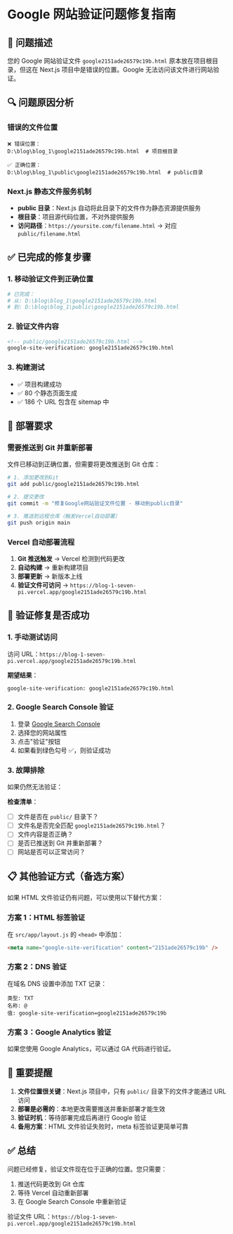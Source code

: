 # Google 网站验证问题修复指南

## 🎯 **问题描述**

您的 Google 网站验证文件 `google2151ade26579c19b.html` 原本放在项目根目录，但这在 Next.js 项目中是错误的位置。Google 无法访问该文件进行网站验证。

## 🔍 **问题原因分析**

### 错误的文件位置

```
❌ 错误位置：
D:\blog\blog_1\google2151ade26579c19b.html  # 项目根目录

✅ 正确位置：
D:\blog\blog_1\public\google2151ade26579c19b.html  # public目录
```

### Next.js 静态文件服务机制

- **public 目录**：Next.js 自动将此目录下的文件作为静态资源提供服务
- **根目录**：项目源代码位置，不对外提供服务
- **访问路径**：`https://yoursite.com/filename.html` → 对应 `public/filename.html`

## ✅ **已完成的修复步骤**

### 1. **移动验证文件到正确位置**

```bash
# 已完成：
# 从: D:\blog\blog_1\google2151ade26579c19b.html
# 到: D:\blog\blog_1\public\google2151ade26579c19b.html
```

### 2. **验证文件内容**

```html
<!-- public/google2151ade26579c19b.html -->
google-site-verification: google2151ade26579c19b.html
```

### 3. **构建测试**

- ✅ 项目构建成功
- ✅ 80 个静态页面生成
- ✅ 186 个 URL 包含在 sitemap 中

## 🚀 **部署要求**

### 需要推送到 Git 并重新部署

文件已移动到正确位置，但需要将更改推送到 Git 仓库：

```bash
# 1. 添加更改到Git
git add public/google2151ade26579c19b.html

# 2. 提交更改
git commit -m "修复Google网站验证文件位置 - 移动到public目录"

# 3. 推送到远程仓库（触发Vercel自动部署）
git push origin main
```

### Vercel 自动部署流程

1. **Git 推送触发** → Vercel 检测到代码更改
2. **自动构建** → 重新构建项目
3. **部署更新** → 新版本上线
4. **验证文件可访问** → `https://blog-1-seven-pi.vercel.app/google2151ade26579c19b.html`

## 🔧 **验证修复是否成功**

### 1. **手动测试访问**

访问 URL：`https://blog-1-seven-pi.vercel.app/google2151ade26579c19b.html`

**期望结果**：

```
google-site-verification: google2151ade26579c19b.html
```

### 2. **Google Search Console 验证**

1. 登录 [Google Search Console](https://search.google.com/search-console)
2. 选择您的网站属性
3. 点击"验证"按钮
4. 如果看到绿色勾号 ✅，则验证成功

### 3. **故障排除**

如果仍然无法验证：

**检查清单**：

- [ ] 文件是否在 `public/` 目录下？
- [ ] 文件名是否完全匹配 `google2151ade26579c19b.html`？
- [ ] 文件内容是否正确？
- [ ] 是否已推送到 Git 并重新部署？
- [ ] 网站是否可以正常访问？

## 📋 **其他验证方式（备选方案）**

如果 HTML 文件验证仍有问题，可以使用以下替代方案：

### 方案 1：HTML 标签验证

在 `src/app/layout.js` 的 `<head>` 中添加：

```html
<meta name="google-site-verification" content="2151ade26579c19b" />
```

### 方案 2：DNS 验证

在域名 DNS 设置中添加 TXT 记录：

```
类型: TXT
名称: @
值: google-site-verification=google2151ade26579c19b
```

### 方案 3：Google Analytics 验证

如果您使用 Google Analytics，可以通过 GA 代码进行验证。

## 🎯 **重要提醒**

1. **文件位置很关键**：Next.js 项目中，只有 `public/` 目录下的文件才能通过 URL 访问
2. **部署是必需的**：本地更改需要推送并重新部署才能生效
3. **验证时机**：等待部署完成后再进行 Google 验证
4. **备用方案**：HTML 文件验证失败时，meta 标签验证更简单可靠

## ✅ **总结**

问题已经修复，验证文件现在位于正确的位置。您只需要：

1. 推送代码更改到 Git 仓库
2. 等待 Vercel 自动重新部署
3. 在 Google Search Console 中重新验证

验证文件 URL：`https://blog-1-seven-pi.vercel.app/google2151ade26579c19b.html`
